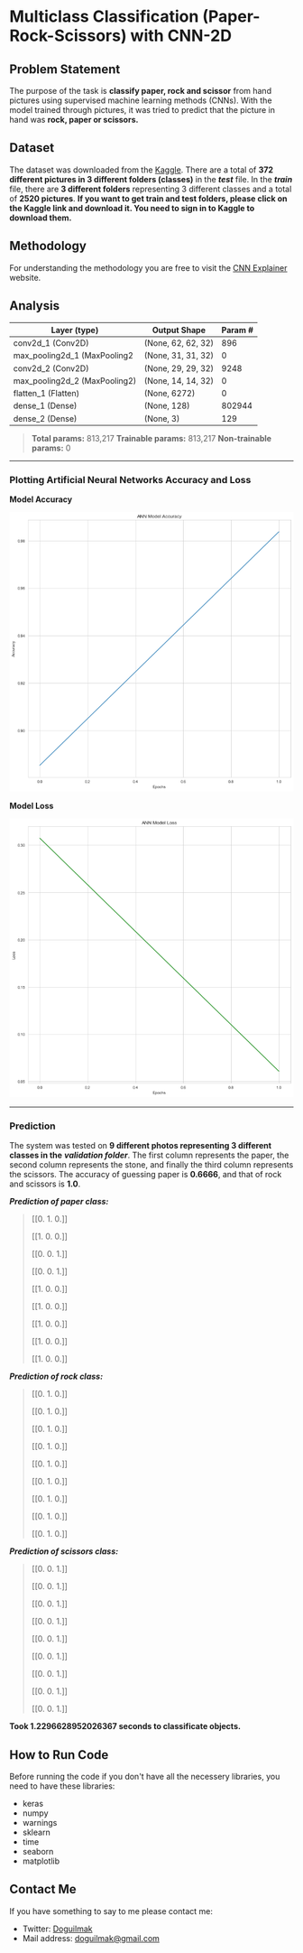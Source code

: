 
#  Multiclass Classification (Paper-Rock-Scissors) with CNN-2D

## Problem Statement

The purpose of the task is **classify paper, rock and scissor** from hand pictures using supervised machine learning methods (CNNs). With the model trained through pictures, it was tried to predict that the picture in hand was **rock, paper or scissors.**

## Dataset

The dataset was downloaded from the [Kaggle](https://www.kaggle.com/sanikamal/rock-paper-scissors-dataset). There are a total of **372 different pictures in 3 different folders (classes)** in the ***test*** file. In the ***train*** file, there are **3 different folders** representing 3 different classes and a total of **2520 pictures**. **If you want to get train and test folders, please click on the Kaggle link and download it. You need to sign in to Kaggle to download them.**

## Methodology

For understanding the methodology you are free to visit the [CNN Explainer](https://poloclub.github.io/cnn-explainer/) website. 



## Analysis

| Layer (type)    | Output Shape |  Param # |
|--|--|--|
| conv2d_1 (Conv2D) | (None, 62, 62, 32) | 896
| max_pooling2d_1 (MaxPooling2 | (None, 31, 31, 32)    | 0
| conv2d_2 (Conv2D) | (None, 29, 29, 32)  | 9248
| max_pooling2d_2 (MaxPooling2) | (None, 14, 14, 32)  | 0
| flatten_1 (Flatten)  | (None, 6272)  | 0
| dense_1 (Dense)   | (None, 128) | 802944
| dense_2 (Dense)   | (None, 3)   | 129 

> **Total params:** 813,217
> **Trainable params:** 813,217
> **Non-trainable params:** 0

---

### Plotting Artificial Neural Networks Accuracy and Loss 

**Model Accuracy**

![classifier_accuracy](Plots/ann_model_accuracy.png)

**Model Loss**

![classifier_loss](Plots/ann_model_loss.png)

---

### Prediction

The system was tested on **9 different photos representing 3 different classes in the** ***validation folder***. The first column represents the paper, the second column represents the stone, and finally the third column represents the scissors. The accuracy of guessing paper is **0.6666**, and that of rock and scissors is **1.0**.

***Prediction of paper class:***

> [[0. 1. 0.]] 
> 
> [[1. 0. 0.]]
>  
> [[0. 0. 1.]]
>  
> [[0. 0. 1.]] 
> 
> [[1. 0. 0.]] 
> 
> [[1. 0. 0.]] 
> 
> [[1. 0. 0.]] 
> 
> [[1. 0. 0.]] 
> 
> [[1. 0. 0.]]

***Prediction of rock class:***

> [[0. 1. 0.]] 
> 
> [[0. 1. 0.]] 
> 
> [[0. 1. 0.]] 
> 
> [[0. 1. 0.]] 
> 
> [[0. 1. 0.]] 
> 
> [[0. 1. 0.]]
>  
> [[0. 1. 0.]] 
> 
> [[0. 1. 0.]] 
> 
> [[0. 1. 0.]]

***Prediction of scissors class:***

> [[0. 0. 1.]] 
> 
> [[0. 0. 1.]]
>  
> [[0. 0. 1.]] 
> 
> [[0. 0. 1.]] 
> 
> [[0. 0. 1.]] 
> 
> [[0. 0. 1.]] 
> 
> [[0. 0. 1.]] 
> 
> [[0. 0. 1.]] 
> 
> [[0. 0. 1.]]

**Took 1.2296628952026367 seconds to classificate objects.**

## How to Run Code

Before running the code if you don't have all the necessery libraries, you need to have these libraries:

 - keras 
 - numpy 
 - warnings 
 - sklearn
 - time
 - seaborn
 - matplotlib
    
## Contact Me

If you have something to say to me please contact me: 

 - Twitter: [Doguilmak](https://twitter.com/Doguilmak)  
 - Mail address: doguilmak@gmail.com
